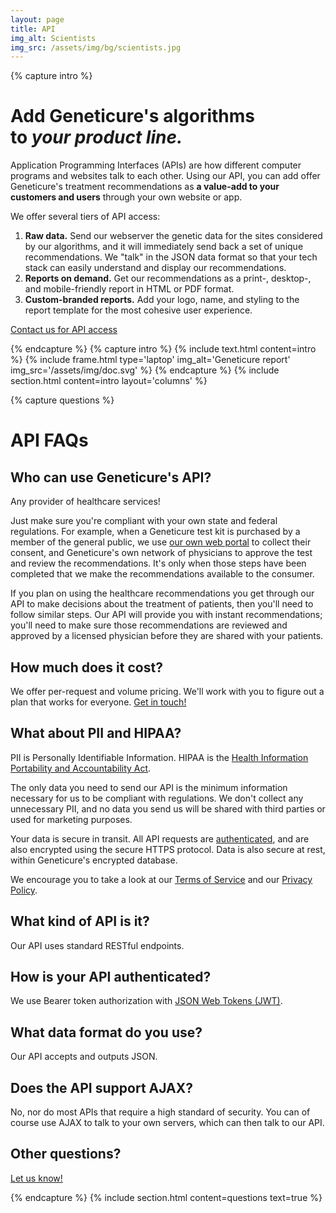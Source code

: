 ```yaml
---
layout: page
title: API
img_alt: Scientists
img_src: /assets/img/bg/scientists.jpg
---
```


{% capture intro %}
# Add Geneticure's algorithms<br>to _your product line._

Application Programming Interfaces (APIs) are how different computer programs and websites talk to each other. Using our API, you can add offer Geneticure's treatment recommendations as **a value-add to your customers and users** through your own website or app.

We offer several tiers of API access:

1. **Raw data.** Send our webserver the genetic data for the sites considered by our algorithms, and it will immediately send back a set of unique recommendations. We "talk" in the JSON data format so that your tech stack can easily understand and display our recommendations.
1. **Reports on demand.** Get our recommendations as a print-, desktop-, and mobile-friendly report in HTML or PDF format.
1. **Custom-branded reports.** Add your logo, name, and styling to the report template for the most cohesive user experience.

<a class="button button--high" href="https://gcedev.herokuapp.com/contact">Contact us for API access</a>

{% endcapture %}
{% capture intro %}
  {% include text.html content=intro %}
  {% include frame.html type='laptop' img_alt='Geneticure report' img_src='/assets/img/doc.svg' %}
{% endcapture %}
{% include section.html content=intro layout='columns' %}

{% capture questions %}
# API FAQs

## Who can use Geneticure's API?

Any provider of healthcare services!

Just make sure you're compliant with your own state and federal regulations. For example, when a Geneticure test kit is purchased by a member of the general public, we use [our own web portal](https://gcedev.herokuapp.com) to collect their consent, and Geneticure's own network of physicians to approve the test and review the recommendations. It's only when those steps have been completed that we make the recommendations available to the consumer.

If you plan on using the healthcare recommendations you get through our API to make decisions about the treatment of patients, then you'll need to follow similar steps. Our API will provide you with instant recommendations; you'll need to make sure those recommendations are reviewed and approved by a licensed physician before they are shared with your patients.

## How much does it cost?

We offer per-request and volume pricing. We'll work with you to figure out a plan that works for everyone. <A href="https://gcedev.herokuapp.com/contact">Get in touch!</a>

## What about PII and HIPAA?

PII is Personally Identifiable Information. HIPAA is the [Health Information Portability and Accountability Act](https://www.hhs.gov/hipaa).

The only data you need to send our API is the minimum information necessary for us to be compliant with regulations. We don't collect any unnecessary PII, and no data you send us will be shared with third parties or used for marketing purposes.

Your data is secure in transit. All API requests are [authenticated](#how-is-your-api-authenticated), and are also encrypted using the secure HTTPS protocol. Data is also secure at rest, within Geneticure's encrypted database.

We encourage you to take a look at our [Terms of Service](/terms) and our [Privacy Policy](/privacy).

## What kind of API is it?

Our API uses standard RESTful endpoints.

## How is your API authenticated?

We use Bearer token authorization with [JSON Web Tokens (JWT)](https://jwt.io/).

## What data format do you use?

Our API accepts and outputs JSON.

## Does the API support AJAX?

No, nor do most APIs that require a high standard of security. You can of course use AJAX to talk to your own servers, which can then talk to our API.

## Other questions?

[Let us know!](https://gcedev.herokuapp.com/contact)

{% endcapture %}
{% include section.html content=questions text=true %}
